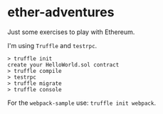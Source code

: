 # ether-adventures

Just some exercises to play with Ethereum.

I'm using  `Truffle` and `testrpc`.

```
> truffle init
create your HelloWorld.sol contract
> truffle compile
> testrpc
> truffle migrate
> truffle console
```

For the `webpack-sample` use: `truffle init webpack`.

